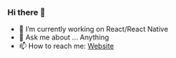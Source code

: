 ### Hi there 👋

- 🔭 I’m currently working on React/React Native
- 💬 Ask me about ... Anything
- 📫 How to reach me: [Website](www.rashidul.dev)

